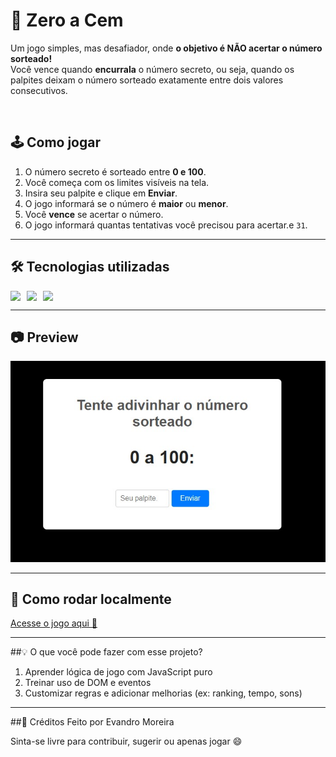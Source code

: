# 🎯 Zero a Cem

Um jogo simples, mas desafiador, onde **o objetivo é NÃO acertar o número sorteado!**  
Você vence quando **encurrala** o número secreto, ou seja, quando os palpites deixam o número sorteado exatamente entre dois valores consecutivos.

<br>

## 🕹️ Como jogar

1. O número secreto é sorteado entre **0 e 100**.
2. Você começa com os limites visíveis na tela.
3. Insira seu palpite e clique em **Enviar**.
4. O jogo informará se o número é **maior** ou **menor**.
5. Você **vence** se acertar o número.
6. O jogo informará quantas tentativas você precisou para acertar.e `31`.

---

## 🛠️ Tecnologias utilizadas

<div style="display: flex; gap: 10px; align-items: center;">
  <img src="https://img.shields.io/badge/HTML5-E34F26?style=for-the-badge&logo=html5&logoColor=white"/>
  <img src="https://img.shields.io/badge/CSS3-1572B6?style=for-the-badge&logo=css3&logoColor=white"/>
  <img src="https://img.shields.io/badge/JavaScript-F7DF1E?style=for-the-badge&logo=javascript&logoColor=black"/>
</div>

---

## 📷 Preview

![Preview do Jogo](img/zeroACem.jpg)

---

## 🚀 Como rodar localmente

[Acesse o jogo aqui 🚀](https://evandrojmoreira.github.io/gameZeroACem/)

---

##💡 O que você pode fazer com esse projeto?
1. Aprender lógica de jogo com JavaScript puro
2. Treinar uso de DOM e eventos
3. Customizar regras e adicionar melhorias (ex: ranking, tempo, sons)

---

##📌 Créditos
Feito por Evandro Moreira

Sinta-se livre para contribuir, sugerir ou apenas jogar 😄

